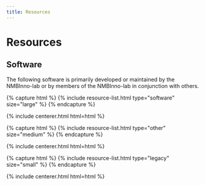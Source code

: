 ```yaml
---
title: Resources
---
```


# <i class="fas fa-tools"></i>Resources

<!-- section break -->

## Software

The following software is primarily developed or maintained by the NMBInno-lab or
by members of the NMBInno-lab in conjunction with others.

{% capture html %}
{% include resource-list.html type="software" size="large" %}
{% endcapture %}

{% include centerer.html html=html %}

{% capture html %}
{% include resource-list.html type="other" size="medium" %}
{% endcapture %}

{% include centerer.html html=html %}

{% capture html %}
{% include resource-list.html type="legacy" size="small" %}
{% endcapture %}

{% include centerer.html html=html %}
